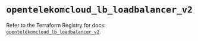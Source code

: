 # `opentelekomcloud_lb_loadbalancer_v2`

Refer to the Terraform Registry for docs: [`opentelekomcloud_lb_loadbalancer_v2`](https://registry.terraform.io/providers/opentelekomcloud/opentelekomcloud/1.36.34/docs/resources/lb_loadbalancer_v2).
